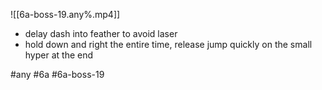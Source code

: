 

![[6a-boss-19.any%.mp4]]

* delay dash into feather to avoid laser
* hold down and right the entire time, release jump quickly on the small hyper at the end

#any #6a #6a-boss-19
